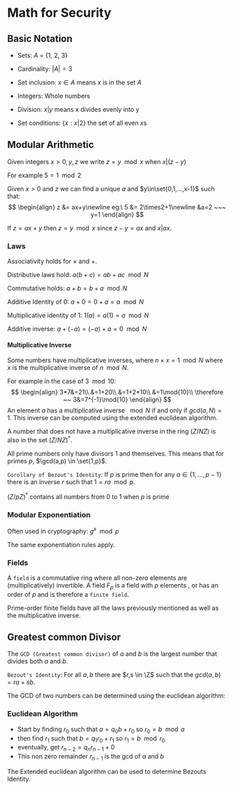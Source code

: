 # Math for Security

## Basic Notation

* Sets: $A$ = {1, 2, 3}

* Cardinality: $|A| = 3$
* Set inclusion: $x \in A$ means $x$ is in the set $A$ 
* Integers: Whole numbers
* Division: $x | y$ means x divides evenly into y
* Set conditions: {$x:x|2$} the set of all even $x$s 

## Modular Arithmetic 

Given integers $x>0, y, z$ we write $z=y\mod{x}$ when $x | (z-y)$

For example $5=1 \mod{2}$ 

Given $x>0$ and $z$ we can find a unique $a$ and $y\in\set{0,1,...,x-1}$ such that:
$$
\begin{align}
z &= ax+y\newline
eg:\ 5 &= 2\times2+1\newline
&a=2 ~~~ y=1
\end{align}
$$
 

If $z=ax+y$ then $z=y\mod{x}$ since $z-y = ax$ and $x|ax$.

### Laws

Associativity holds for $\times$ and $+$.

Distributive laws hold: $a(b+c) = ab+ac\mod{N}$

Commutative holds: $a+b = b+a\mod{N}$

Additive Identity of 0: $a+0 = 0+a =  a \mod{N}$ 

Multiplicative identity of 1: $1(a) = a(1) = a \mod{N}$

Additive inverse: $a+(-a)=(-a)+a = 0 \mod{N}$

#### Multiplicative Inverse

Some numbers have multiplicative inverses, where $n\times x = 1\mod{N}$ where $x$ is the multiplicative inverse of $n\mod{N}$.

For example in the case of $3\mod{10}$:
$$
\begin{align}
3*7&=21\\
&=1+20\\
&=1+2*10\\
&=1\mod{10}\\
\therefore ~~ 3&=7^{-1}\mod{10}
\end{align}
$$
An element $a$ has a multiplicative inverse $\mod{N}$ if and only if $gcd(a,N)=1$. This inverse can be computed using the extended euclidean algorithm.

A number that does not have a multiplicative inverse in the ring $(Z/NZ)$ is also in the set $(Z/NZ)^*$.

All prime numbers only have divisors 1 and themselves. This means that for primes $p$, $\gcd(a,p) \in \set{1,p}$.

`Corollary of Bezout's Identity`: If $p$ is prime then for any $a\in\{1,...,p-1\}$ there is an inverse $r$ such that $1=ra\mod{p}$.

$(Z/pZ)^*$ contains all numbers from $0$ to $1$ when $p$ is prime

### Modular Exponentiation 

Often used in cryptography: $g^x\mod{p}$ 

The same exponentiation rules apply.

### Fields

A `field` is a commutative ring where all non-zero elements are (multiplicatively) invertible. A field $F_p$ is a field with $p$ elements , or has an order of $p$ and is therefore a `finite field`.

Prime-order finite fields have all the laws previously mentioned as well as the multiplicative inverse.

## Greatest common Divisor

The `GCD (Greatest common divisor)` of $a$ and $b$ is the largest number that divides both $a$ and $b$.

`Bezout's Identity`: For all $a,b$ there are $r,s \in \Z$ such that the $gcd(a,b) = ra+sb$.

The GCD of two numbers can be determined using the euclidean algorithm:

### Euclidean Algorithm

* Start by finding $r_0$ such that $a = q_0b+r_0$ so $r_0=b\mod{a}$
* then find $r_1$ such that $b=q_1r_0+r_1$ so $r_1=b\mod{r_0}$
* eventually, get $r_{n-2}=q_nr_{n-1}+0$
* This non zero remainder $r_{n-1}$ is the gcd of $a$ and $b$

The Extended euclidean algorithm can be used to determine Bezouts Identity.